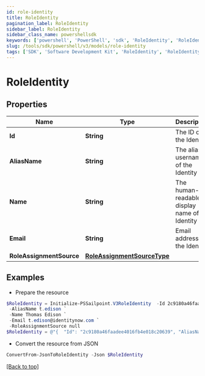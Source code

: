 ```yaml
---
id: role-identity
title: RoleIdentity
pagination_label: RoleIdentity
sidebar_label: RoleIdentity
sidebar_class_name: powershellsdk
keywords: ['powershell', 'PowerShell', 'sdk', 'RoleIdentity', 'RoleIdentity'] 
slug: /tools/sdk/powershell/v3/models/role-identity
tags: ['SDK', 'Software Development Kit', 'RoleIdentity', 'RoleIdentity']
---
```



# RoleIdentity

## Properties

Name | Type | Description | Notes
------------ | ------------- | ------------- | -------------
**Id** | **String** | The ID of the Identity | [optional] 
**AliasName** | **String** | The alias / username of the Identity | [optional] 
**Name** | **String** | The human-readable display name of the Identity | [optional] 
**Email** | **String** | Email address of the Identity | [optional] 
**RoleAssignmentSource** | [**RoleAssignmentSourceType**](role-assignment-source-type) |  | [optional] 

## Examples

- Prepare the resource
```powershell
$RoleIdentity = Initialize-PSSailpoint.V3RoleIdentity  -Id 2c9180a46faadee4016fb4e018c20639 `
 -AliasName t.edison `
 -Name Thomas Edison `
 -Email t.edison@identitynow.com `
 -RoleAssignmentSource null
$RoleIdentity = @"{  "Id": "2c9180a46faadee4016fb4e018c20639", "AliasName": "t.edison", "Name": "Thomas Edison", "Email": "t.edison@identitynow.com", "RoleAssignmentSource": "null "}"@
```

- Convert the resource from JSON
```powershell
ConvertFrom-JsonToRoleIdentity -Json $RoleIdentity
```


[[Back to top]](#) 

